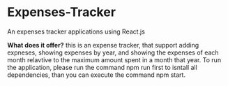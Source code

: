 # Expenses-Tracker
An expenses tracker applications using React.js


**What does it offer?**
this is an expense tracker, that support adding expneses, showing expenses by year, and showing the expenses of each month relavtive to the maximum amount spent in a month that year. 
To run  the application, please run the command npm run first to isntall all dependencies, than you can execute the command npm start.
